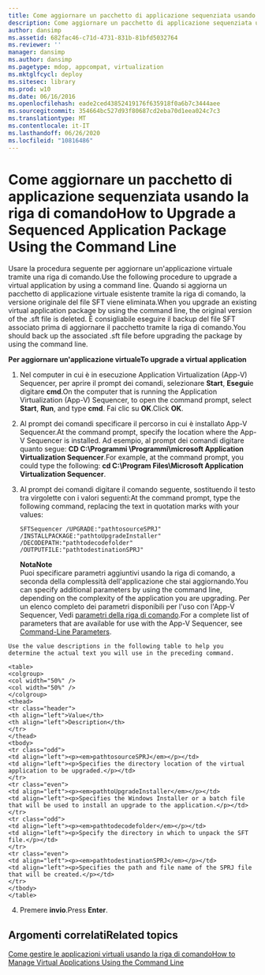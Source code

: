 ```yaml
---
title: Come aggiornare un pacchetto di applicazione sequenziata usando la riga di comando
description: Come aggiornare un pacchetto di applicazione sequenziata usando la riga di comando
author: dansimp
ms.assetid: 682fac46-c71d-4731-831b-81bfd5032764
ms.reviewer: ''
manager: dansimp
ms.author: dansimp
ms.pagetype: mdop, appcompat, virtualization
ms.mktglfcycl: deploy
ms.sitesec: library
ms.prod: w10
ms.date: 06/16/2016
ms.openlocfilehash: eade2ced43852419176f635918f0a6b7c3444aee
ms.sourcegitcommit: 354664bc527d93f80687cd2eba70d1eea024c7c3
ms.translationtype: MT
ms.contentlocale: it-IT
ms.lasthandoff: 06/26/2020
ms.locfileid: "10816486"
---
```

# <span data-ttu-id="96f0e-103">Come aggiornare un pacchetto di applicazione sequenziata usando la riga di comando</span><span class="sxs-lookup"><span data-stu-id="96f0e-103">How to Upgrade a Sequenced Application Package Using the Command Line</span></span>


<span data-ttu-id="96f0e-104">Usare la procedura seguente per aggiornare un'applicazione virtuale tramite una riga di comando.</span><span class="sxs-lookup"><span data-stu-id="96f0e-104">Use the following procedure to upgrade a virtual application by using a command line.</span></span> <span data-ttu-id="96f0e-105">Quando si aggiorna un pacchetto di applicazione virtuale esistente tramite la riga di comando, la versione originale del file SFT viene eliminata.</span><span class="sxs-lookup"><span data-stu-id="96f0e-105">When you upgrade an existing virtual application package by using the command line, the original version of the .sft file is deleted.</span></span> <span data-ttu-id="96f0e-106">È consigliabile eseguire il backup del file SFT associato prima di aggiornare il pacchetto tramite la riga di comando.</span><span class="sxs-lookup"><span data-stu-id="96f0e-106">You should back up the associated .sft file before upgrading the package by using the command line.</span></span>

**<span data-ttu-id="96f0e-107">Per aggiornare un'applicazione virtuale</span><span class="sxs-lookup"><span data-stu-id="96f0e-107">To upgrade a virtual application</span></span>**

1.  <span data-ttu-id="96f0e-108">Nel computer in cui è in esecuzione Application Virtualization (App-V) Sequencer, per aprire il prompt dei comandi, selezionare **Start**, **Esegui**e digitare **cmd**.</span><span class="sxs-lookup"><span data-stu-id="96f0e-108">On the computer that is running the Application Virtualization (App-V) Sequencer, to open the command prompt, select **Start**, **Run**, and type **cmd**.</span></span> <span data-ttu-id="96f0e-109">Fai clic su **OK**.</span><span class="sxs-lookup"><span data-stu-id="96f0e-109">Click **OK**.</span></span>

2.  <span data-ttu-id="96f0e-110">Al prompt dei comandi specificare il percorso in cui è installato App-V Sequencer.</span><span class="sxs-lookup"><span data-stu-id="96f0e-110">At the command prompt, specify the location where the App-V Sequencer is installed.</span></span> <span data-ttu-id="96f0e-111">Ad esempio, al prompt dei comandi digitare quanto segue: **CD C:\\Programmi \\Programmi\\microsoft Application Virtualization Sequencer**.</span><span class="sxs-lookup"><span data-stu-id="96f0e-111">For example, at the command prompt, you could type the following: **cd C:\\Program Files\\Microsoft Application Virtualization Sequencer**.</span></span>

3.  <span data-ttu-id="96f0e-112">Al prompt dei comandi digitare il comando seguente, sostituendo il testo tra virgolette con i valori seguenti:</span><span class="sxs-lookup"><span data-stu-id="96f0e-112">At the command prompt, type the following command, replacing the text in quotation marks with your values:</span></span>

    `SFTSequencer /UPGRADE:"pathtosourceSPRJ" /INSTALLPACKAGE:"pathtoUpgradeInstaller" /DECODEPATH:"pathtodecodefolder" /OUTPUTFILE:"pathtodestinationSPRJ"`

    **<span data-ttu-id="96f0e-113">Nota</span><span class="sxs-lookup"><span data-stu-id="96f0e-113">Note</span></span>**  
    <span data-ttu-id="96f0e-114">Puoi specificare parametri aggiuntivi usando la riga di comando, a seconda della complessità dell'applicazione che stai aggiornando.</span><span class="sxs-lookup"><span data-stu-id="96f0e-114">You can specify additional parameters by using the command line, depending on the complexity of the application you are upgrading.</span></span> <span data-ttu-id="96f0e-115">Per un elenco completo dei parametri disponibili per l'uso con l'App-V Sequencer, Vedi [parametri della riga di comando](command-line-parameters.md).</span><span class="sxs-lookup"><span data-stu-id="96f0e-115">For a complete list of parameters that are available for use with the App-V Sequencer, see [Command-Line Parameters](command-line-parameters.md).</span></span>



~~~
Use the value descriptions in the following table to help you determine the actual text you will use in the preceding command.

<table>
<colgroup>
<col width="50%" />
<col width="50%" />
</colgroup>
<thead>
<tr class="header">
<th align="left">Value</th>
<th align="left">Description</th>
</tr>
</thead>
<tbody>
<tr class="odd">
<td align="left"><p><em>pathtosourceSPRJ</em></p></td>
<td align="left"><p>Specifies the directory location of the virtual application to be upgraded.</p></td>
</tr>
<tr class="even">
<td align="left"><p><em>pathtoUpgradeInstaller</em></p></td>
<td align="left"><p>Specifies the Windows Installer or a batch file that will be used to install an upgrade to the application.</p></td>
</tr>
<tr class="odd">
<td align="left"><p><em>pathtodecodefolder</em></p></td>
<td align="left"><p>Specify the directory in which to unpack the SFT file.</p></td>
</tr>
<tr class="even">
<td align="left"><p><em>pathtodestinationSPRJ</em></p></td>
<td align="left"><p>Specifies the path and file name of the SPRJ file that will be created.</p></td>
</tr>
</tbody>
</table>
~~~



4. <span data-ttu-id="96f0e-116">Premere **invio**.</span><span class="sxs-lookup"><span data-stu-id="96f0e-116">Press **Enter**.</span></span>

## <span data-ttu-id="96f0e-117">Argomenti correlati</span><span class="sxs-lookup"><span data-stu-id="96f0e-117">Related topics</span></span>


[<span data-ttu-id="96f0e-118">Come gestire le applicazioni virtuali usando la riga di comando</span><span class="sxs-lookup"><span data-stu-id="96f0e-118">How to Manage Virtual Applications Using the Command Line</span></span>](how-to-manage-virtual-applications-using-the-command-line.md)









